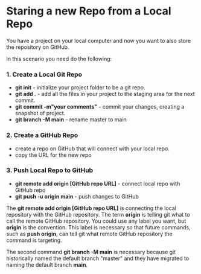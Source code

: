 # Staring a new Repo from a Local Repo

You have a project on your local computer and now you want to also store the repository on GitHub.

In this scenario you need do the following:

### 1. Create a Local Git Repo
* **git init** - initialize your project folder to be a git repo.
* **git add .** - add all the files in your project to the staging area for the next commit.
* **git commit -m"your comments"** - commit your changes, creating a snapshot of project.
* **git branch -M main** - rename master to main
### 2. Create a GitHub Repo
* create a repo on GitHub that will connect with your local repo.
* copy the URL for the new repo

### 3. Push Local Repo to GitHub
* **git remote add origin [GitHub repo URL]** - connect local repo with GitHub repo
* **git push -u origin main** - push changes to GitHub


The **git remote add origin [GitHub repo URL]** is connecting the local repository with the GitHub repository. The term **origin** is telling git what to call the remote GitHub repository. You could use any label you want, but **origin** is the convention. This label is necessary so that future commands, such as **push origin**, can tell git what remote GitHub repository the command is targeting.

The second command **git branch -M main** is necessary because git historically named the default branch "master" and they have migrated to naming the default branch **main**. 